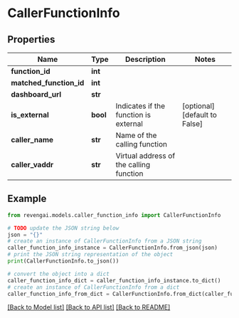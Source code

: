 # CallerFunctionInfo


## Properties

Name | Type | Description | Notes
------------ | ------------- | ------------- | -------------
**function_id** | **int** |  | 
**matched_function_id** | **int** |  | 
**dashboard_url** | **str** |  | 
**is_external** | **bool** | Indicates if the function is external | [optional] [default to False]
**caller_name** | **str** | Name of the calling function | 
**caller_vaddr** | **str** | Virtual address of the calling function | 

## Example

```python
from revengai.models.caller_function_info import CallerFunctionInfo

# TODO update the JSON string below
json = "{}"
# create an instance of CallerFunctionInfo from a JSON string
caller_function_info_instance = CallerFunctionInfo.from_json(json)
# print the JSON string representation of the object
print(CallerFunctionInfo.to_json())

# convert the object into a dict
caller_function_info_dict = caller_function_info_instance.to_dict()
# create an instance of CallerFunctionInfo from a dict
caller_function_info_from_dict = CallerFunctionInfo.from_dict(caller_function_info_dict)
```
[[Back to Model list]](../README.md#documentation-for-models) [[Back to API list]](../README.md#documentation-for-api-endpoints) [[Back to README]](../README.md)


